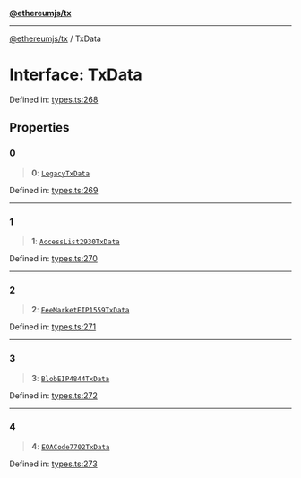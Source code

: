 [**@ethereumjs/tx**](../README.md)

***

[@ethereumjs/tx](../README.md) / TxData

# Interface: TxData

Defined in: [types.ts:268](https://github.com/Dargon789/ethereumjs-monorepo/blob/master/packages/tx/src/types.ts#L268)

## Properties

### 0

> **0**: [`LegacyTxData`](../type-aliases/LegacyTxData.md)

Defined in: [types.ts:269](https://github.com/Dargon789/ethereumjs-monorepo/blob/master/packages/tx/src/types.ts#L269)

***

### 1

> **1**: [`AccessList2930TxData`](AccessList2930TxData.md)

Defined in: [types.ts:270](https://github.com/Dargon789/ethereumjs-monorepo/blob/master/packages/tx/src/types.ts#L270)

***

### 2

> **2**: [`FeeMarketEIP1559TxData`](FeeMarketEIP1559TxData.md)

Defined in: [types.ts:271](https://github.com/Dargon789/ethereumjs-monorepo/blob/master/packages/tx/src/types.ts#L271)

***

### 3

> **3**: [`BlobEIP4844TxData`](BlobEIP4844TxData.md)

Defined in: [types.ts:272](https://github.com/Dargon789/ethereumjs-monorepo/blob/master/packages/tx/src/types.ts#L272)

***

### 4

> **4**: [`EOACode7702TxData`](EOACode7702TxData.md)

Defined in: [types.ts:273](https://github.com/Dargon789/ethereumjs-monorepo/blob/master/packages/tx/src/types.ts#L273)
